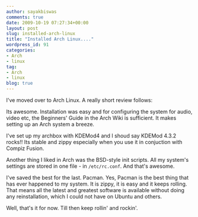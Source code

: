 ```yaml
---
author: sayakbiswas
comments: true
date: 2009-10-19 07:27:34+00:00
layout: post
slug: installed-arch-linux
title: "Installed Arch Linux...."
wordpress_id: 91
categories:
- Arch
- linux
tag:
- Arch
- linux
blog: true
---
```


I've moved over to Arch Linux. A really short review follows:

Its awesome. Installation was easy and for configuring the system for audio, video etc, the Beginners' Guide in the Arch Wiki is sufficient. It makes setting up an Arch system a breeze.

I've set up my archbox with KDEMod4 and I shoud say KDEMod 4.3.2 rocks!! Its stable and zippy especially when you use it in conjuction with Compiz Fusion.

Another thing I liked in Arch was the BSD-style init scripts. All my system's settings are stored in one file - in `/etc/rc.conf`. And that's awesome.

I've saved the best for the last. Pacman. Yes, Pacman is the best thing that has ever happened to my system. It is zippy, it is easy and it keeps rolling. That means all the latest and greatest software is available without doing any reinstallation, which I could not have on Ubuntu and others.

Well, that's it for now. Till then keep rollin' and rockin'.
